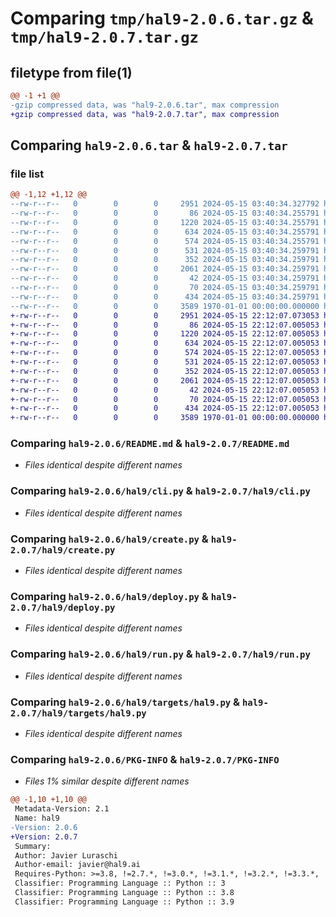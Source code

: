 # Comparing `tmp/hal9-2.0.6.tar.gz` & `tmp/hal9-2.0.7.tar.gz`

## filetype from file(1)

```diff
@@ -1 +1 @@
-gzip compressed data, was "hal9-2.0.6.tar", max compression
+gzip compressed data, was "hal9-2.0.7.tar", max compression
```

## Comparing `hal9-2.0.6.tar` & `hal9-2.0.7.tar`

### file list

```diff
@@ -1,12 +1,12 @@
--rw-r--r--   0        0        0     2951 2024-05-15 03:40:34.327792 hal9-2.0.6/README.md
--rw-r--r--   0        0        0       86 2024-05-15 03:40:34.255791 hal9-2.0.6/hal9/__init__.py
--rw-r--r--   0        0        0     1220 2024-05-15 03:40:34.255791 hal9-2.0.6/hal9/cli.py
--rw-r--r--   0        0        0      634 2024-05-15 03:40:34.255791 hal9-2.0.6/hal9/create.py
--rw-r--r--   0        0        0      574 2024-05-15 03:40:34.255791 hal9-2.0.6/hal9/deploy.py
--rw-r--r--   0        0        0      531 2024-05-15 03:40:34.259791 hal9-2.0.6/hal9/run.py
--rw-r--r--   0        0        0      352 2024-05-15 03:40:34.259791 hal9-2.0.6/hal9/targets/docker.py
--rw-r--r--   0        0        0     2061 2024-05-15 03:40:34.259791 hal9-2.0.6/hal9/targets/hal9.py
--rw-r--r--   0        0        0       42 2024-05-15 03:40:34.259791 hal9-2.0.6/hal9/templates/docker/Dockerfile
--rw-r--r--   0        0        0       70 2024-05-15 03:40:34.259791 hal9-2.0.6/hal9/templates/openai/app.py
--rw-r--r--   0        0        0      434 2024-05-15 03:40:34.259791 hal9-2.0.6/pyproject.toml
--rw-r--r--   0        0        0     3589 1970-01-01 00:00:00.000000 hal9-2.0.6/PKG-INFO
+-rw-r--r--   0        0        0     2951 2024-05-15 22:12:07.073053 hal9-2.0.7/README.md
+-rw-r--r--   0        0        0       86 2024-05-15 22:12:07.005053 hal9-2.0.7/hal9/__init__.py
+-rw-r--r--   0        0        0     1220 2024-05-15 22:12:07.005053 hal9-2.0.7/hal9/cli.py
+-rw-r--r--   0        0        0      634 2024-05-15 22:12:07.005053 hal9-2.0.7/hal9/create.py
+-rw-r--r--   0        0        0      574 2024-05-15 22:12:07.005053 hal9-2.0.7/hal9/deploy.py
+-rw-r--r--   0        0        0      531 2024-05-15 22:12:07.005053 hal9-2.0.7/hal9/run.py
+-rw-r--r--   0        0        0      352 2024-05-15 22:12:07.005053 hal9-2.0.7/hal9/targets/docker.py
+-rw-r--r--   0        0        0     2061 2024-05-15 22:12:07.005053 hal9-2.0.7/hal9/targets/hal9.py
+-rw-r--r--   0        0        0       42 2024-05-15 22:12:07.005053 hal9-2.0.7/hal9/templates/docker/Dockerfile
+-rw-r--r--   0        0        0       70 2024-05-15 22:12:07.005053 hal9-2.0.7/hal9/templates/openai/app.py
+-rw-r--r--   0        0        0      434 2024-05-15 22:12:07.005053 hal9-2.0.7/pyproject.toml
+-rw-r--r--   0        0        0     3589 1970-01-01 00:00:00.000000 hal9-2.0.7/PKG-INFO
```

### Comparing `hal9-2.0.6/README.md` & `hal9-2.0.7/README.md`

 * *Files identical despite different names*

### Comparing `hal9-2.0.6/hal9/cli.py` & `hal9-2.0.7/hal9/cli.py`

 * *Files identical despite different names*

### Comparing `hal9-2.0.6/hal9/create.py` & `hal9-2.0.7/hal9/create.py`

 * *Files identical despite different names*

### Comparing `hal9-2.0.6/hal9/deploy.py` & `hal9-2.0.7/hal9/deploy.py`

 * *Files identical despite different names*

### Comparing `hal9-2.0.6/hal9/run.py` & `hal9-2.0.7/hal9/run.py`

 * *Files identical despite different names*

### Comparing `hal9-2.0.6/hal9/targets/hal9.py` & `hal9-2.0.7/hal9/targets/hal9.py`

 * *Files identical despite different names*

### Comparing `hal9-2.0.6/PKG-INFO` & `hal9-2.0.7/PKG-INFO`

 * *Files 1% similar despite different names*

```diff
@@ -1,10 +1,10 @@
 Metadata-Version: 2.1
 Name: hal9
-Version: 2.0.6
+Version: 2.0.7
 Summary: 
 Author: Javier Luraschi
 Author-email: javier@hal9.ai
 Requires-Python: >=3.8, !=2.7.*, !=3.0.*, !=3.1.*, !=3.2.*, !=3.3.*, !=3.4.*, !=3.5.*, !=3.6.*, !=3.7.*
 Classifier: Programming Language :: Python :: 3
 Classifier: Programming Language :: Python :: 3.8
 Classifier: Programming Language :: Python :: 3.9
```

